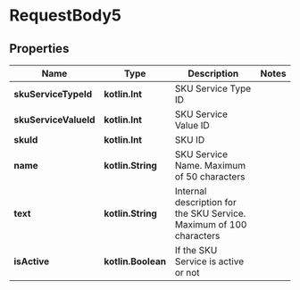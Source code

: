 
# RequestBody5

## Properties
Name | Type | Description | Notes
------------ | ------------- | ------------- | -------------
**skuServiceTypeId** | **kotlin.Int** | SKU Service Type ID | 
**skuServiceValueId** | **kotlin.Int** | SKU Service Value ID | 
**skuId** | **kotlin.Int** | SKU ID | 
**name** | **kotlin.String** | SKU Service Name. Maximum of 50 characters | 
**text** | **kotlin.String** | Internal description for the SKU Service. Maximum of 100 characters | 
**isActive** | **kotlin.Boolean** | If the SKU Service is active or not | 



